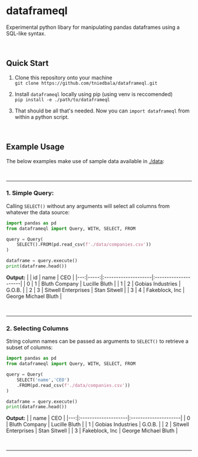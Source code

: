 # dataframeql
Experimental python libary for manipulating pandas dataframes using a SQL-like syntax.

<br> 

## Quick Start
1. Clone this repository onto your machine <br> `git clone https://github.com/tniedbala/dataframeql.git`

2. Install `dataframeql` locally using pip (using venv is reccomended) <br> `pip install -e ./path/to/dataframeql` 

3. That should be all that's needed. Now you can `import dataframeql` from within a python script.

<br>

## Example Usage
The below examples make use of sample data available in [./data](./data):


<br><hr>

### 1. Simple Query:
Calling `SELECT()` without any arguments will select all columns from whatever the data source:
```python
import pandas as pd
from dataframeql import Query, WITH, SELECT, FROM

query = Query(
    SELECT().FROM(pd.read_csv(f'./data/companies.csv'))
)

dataframe = query.execute()
print(dataframe.head())
```

**Output:**
|    |   id | name                | CEO                  |
|---:|-----:|:--------------------|:---------------------|
|  0 |    1 | Bluth Company       | Lucille Bluth        |
|  1 |    2 | Gobias Industries   | G.O.B.               |
|  2 |    3 | Sitwell Enterprises | Stan Sitwell         |
|  3 |    4 | Fakeblock, Inc      | George Michael Bluth |


<br><hr>

### 2. Selecting Columns
String column names can be passed as arguments to `SELECT()` to retrieve a subset of columns:
```python
import pandas as pd
from dataframeql import Query, WITH, SELECT, FROM

query = Query(
    SELECT('name','CEO')
    .FROM(pd.read_csv(f'./data/companies.csv'))
)

dataframe = query.execute()
print(dataframe.head())
```

**Output:**
|    | name                | CEO                  |
|---:|:--------------------|:---------------------|
|  0 | Bluth Company       | Lucille Bluth        |
|  1 | Gobias Industries   | G.O.B.               |
|  2 | Sitwell Enterprises | Stan Sitwell         |
|  3 | Fakeblock, Inc      | George Michael Bluth |


<br><hr>
